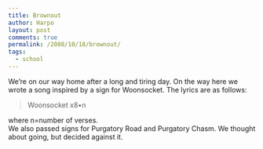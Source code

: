 ```yaml
---
title: Brownout
author: Harpo
layout: post
comments: true
permalink: /2008/10/18/brownout/
tags:
  - school
---
```

We&#8217;re on our way home after a long and tiring day. On the way here we wrote a song inspired by a sign for Woonsocket. The lyrics are as follows:

> Woonsocket x8•n

where n=number of verses.  
We also passed signs for Purgatory Road and Purgatory Chasm. We thought about going, but decided against it.